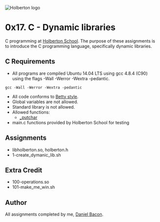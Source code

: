 <img src="https://www.holbertonschool.com/assets/holberton-logo-1cc451260ca3cd297def53f2250a9794810667c7ca7b5fa5879a569a457bf16f.png" alt="Holberton logo">

0x17. C - Dynamic libraries
===========================
C programming at [Holberton School](https://www.holbertonschool.com). The purpose of these assignments is to introduce the C programming language, specifically dynamic libraries.

C Requirements
--------------
* All programs are compiled Ubuntu 14.04 LTS using gcc 4.8.4 (C90) using the flags -Wall -Werror -Wextra -pedantic.
```
gcc -Wall -Werror -Wextra -pedantic
```

* All code conforms to [Betty style](https://github.com/holbertonschool/Betty).
* Global variables are not allowed.
* Standard library is not allowed.
* Allowed functions:
  * [_putchar](https://github.com/holbertonschool/_putchar.c/blob/master/_putchar.c)
* main.c functions provided by Holberton School for testing

Assignments
-----------
* libholberton.so, holberton.h
* 1-create_dymanic_lib.sh

Extra Credit
------------
* 100-operations.so
* 101-make_me_win.sh

Author
------
All assignments completed by me, [Daniel Bacon](https://github.com/dfbacon).
